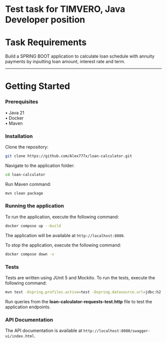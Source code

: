 # Test task for TIMVERO, Java Developer position

# Task Requirements

Build a SPRING BOOT application to calculate loan schedule with annuity payments by inputting loan amount, interest rate
and term.

-----------------------------------------------------------------------------------------------------------------------

# Getting Started

### Prerequisites

• Java 21   
• Docker    
• Maven

### Installation

Clone the repository:

```bash
git clone https://github.com/Alex777x/loan-calculator.git
```

Navigate to the application folder:

```bash
cd loan-calculator
```

Run Maven command:

```bash
mvn clean package
```

### Running the application

To run the application, execute the following command:

```bash
docker compose up --build
```

The application will be available at `http://localhost:8080`.

To stop the application, execute the following command:

```bash
docker compose down -v
```

### Tests

Tests are written using JUnit 5 and Mockito. To run the tests, execute the following command:

```bash
mvn test -Dspring.profiles.active=test -Dspring.datasource.url=jdbc:h2:mem:testdb -Dspring.datasource.username=sa -Dspring.datasource.password=
```

Run queries from the **loan-calculator-requests-test.http** file to test the application endpoints.

### API Documentation

The API documentation is available at `http://localhost:8080/swagger-ui/index.html`.    
